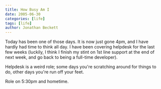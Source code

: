 ```yaml
---
title: How Busy Am I
date: 2005-06-30
categories: [life]
tags: [life]
author: Jonathan Beckett
---
```


Today has been one of those days. It is now just gone 4pm, and I have hardly had time to think all day. I have been covering helpdesk for the last few weeks (luckily, I think I finish my stint on 1st line support at the end of next week, and go back to being a full-time developer).

Helpdesk is a weird role; some days you're scratching around for things to do, other days you're run off your feet.

Role on 5:30pm and hometime.